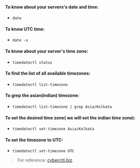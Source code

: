 #### To know about your servers's date and time:

* `date`

#### To know UTC time:

* `date -u`


#### To know about your server's time zone:

* `timedatectl status`

#### To find the list of all available timezones:

* `timedatectl list-timezone`

#### To grep the asian(indian) timezone:

* `timedatectl list-timezone | grep Asia/Kolkata`


#### To set the desired time zone( we will set the indian time zone):

* `timedatectl set-timezone Asia/Kolkata`

#### To set the timezone to **UTC**:

* `timedatectl set-timezone UTC`

> For reference: [cyberciti.biz](https://www.cyberciti.biz/faq/centos-linux-6-7-changing-timezone-command-line/).





